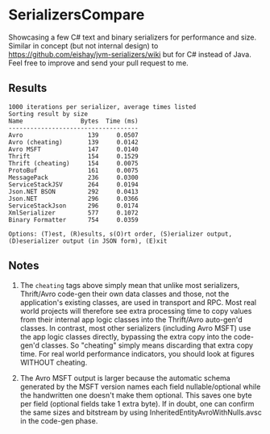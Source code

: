 SerializersCompare
==================
Showcasing a few C# text and binary serializers for performance and size. Similar in concept (but not internal design) to https://github.com/eishay/jvm-serializers/wiki but for C# instead of Java. Feel free to improve and send your pull request to me.

Results
-------
	1000 iterations per serializer, average times listed
	Sorting result by size
	Name                Bytes  Time (ms)
	------------------------------------
	Avro                  139     0.0507
	Avro (cheating)       139     0.0142
	Avro MSFT             147     0.0140
	Thrift                154     0.1529
	Thrift (cheating)     154     0.0075
	ProtoBuf              161     0.0075
	MessagePack           236     0.0300
	ServiceStackJSV       264     0.0194
	Json.NET BSON         292     0.0413
	Json.NET              296     0.0366
	ServiceStackJson      296     0.0174
	XmlSerializer         577     0.1072
	Binary Formatter      754     0.0359

	Options: (T)est, (R)esults, s(O)rt order, (S)erializer output, (D)eserializer output (in JSON form), (E)xit


Notes
-----
1. The `cheating` tags above simply mean that unlike most serializers, Thrift/Avro code-gen their own data classes and those, not the application's existing classes, are used in transport and RPC. Most real world projects will therefore see extra processing time to copy values from their internal app logic classes into the Thrift/Avro auto-gen'd classes. In contrast, most other serializers (including Avro MSFT) use the app logic classes directly, bypassing the extra copy into the code-gen'd classes. So "cheating" simply means discarding that extra copy time. For real world performance indicators, you should look at figures WITHOUT cheating.

2. The Avro MSFT output is larger because the automatic schema generated by the MSFT version names each field nullable/optional while the handwritten one doesn't make them optional. This saves one byte per field (optional fields take 1 extra byte). If in doubt, one can confirm the same sizes and bitstream by using InheritedEntityAvroWithNulls.avsc in the code-gen phase.